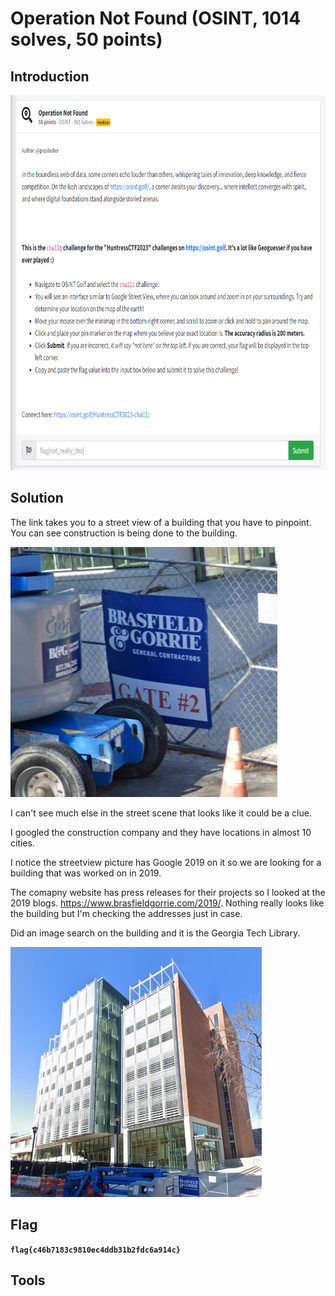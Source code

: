 # Operation Not Found (OSINT, 1014 solves, 50 points)

## Introduction

<p align="left">
  <img height=600 img src=./readme_assets/notfound-challenge.PNG/>
</p>

## Solution

The link takes you to a street view of a building that you have to pinpoint. You can see construction is being done to the building.

<p align="left">
  <img height=400 img src=./readme_assets/notfound-bg.PNG/>
</p>

I can't see much else in the street scene that looks like it could be a clue.

I googled the construction company and they have locations in almost 10 cities.

I notice the streetview picture has Google 2019 on it so we are looking for a building that was worked on in 2019.

The comapny website has press releases for their projects so I looked at the 2019 blogs.
https://www.brasfieldgorrie.com/2019/. Nothing really looks like the building but I'm checking the addresses just in case.

Did an image search on the building and it is the Georgia Tech Library. 

<p align="left">
  <img height=400 img src=./readme_assets/osint-reverse.PNG/>
</p>

## Flag

**`flag{c46b7183c9810ec4ddb31b2fdc6a914c}`**

## Tools

